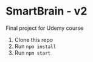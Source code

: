# SmartBrain - v2
Final project for Udemy course

1. Clone this repo
2. Run `npm install`
3. Run `npm start`
